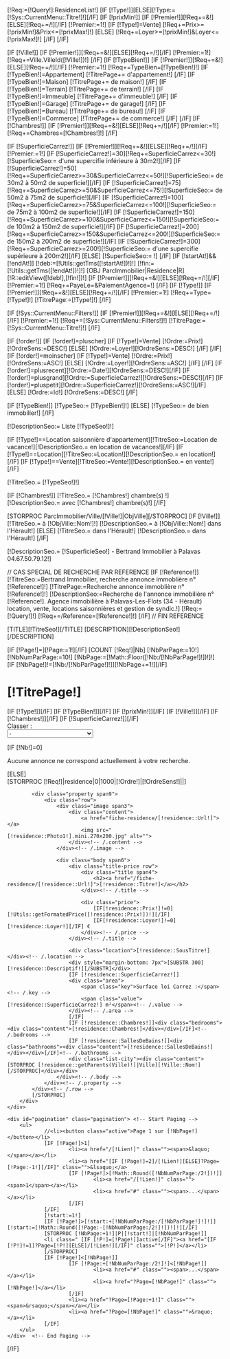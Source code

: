 [!Req:=[!Query!]:ResidenceList!]
[IF [!Type!]][ELSE][!Type:=[!Sys::CurrentMenu::Titre!]!][/IF]
[IF [!prixMin!]]
    [IF [!Premier!]][!Req+=&!][ELSE][!Req+=/!][/IF]
    [!Premier:=1!]
    [IF [!Type!]=Vente]
        [!Req+=Prix>=[!prixMin!]&Prix<=[!prixMax!]!]
    [ELSE]
        [!Req+=Loyer>=[!prixMin!]&Loyer<=[!prixMax!]!]
    [/IF]
[/IF]

[IF [!Ville!]]
    [IF [!Premier!]][!Req+=&!][ELSE][!Req+=/!][/IF]
    [!Premier:=1!]
    [!Req+=Ville.VilleId([!Ville!])!]
[/IF]
[IF [!TypeBien!]]
    [IF [!Premier!]][!Req+=&!][ELSE][!Req+=/!][/IF]
    [!Premier:=1!]
    [!Req+=TypeBien=[!TypeBien!]!]
    [IF [!TypeBien!]=Appartement]
        [!TitrePage+= d'appartement!]
    [/IF]
    [IF [!TypeBien!]=Maison]
        [!TitrePage+= de maison!]
    [/IF]
    [IF [!TypeBien!]=Terrain]
        [!TitrePage+= de terrain!]
    [/IF]
    [IF [!TypeBien!]=Immeuble]
        [!TitrePage+= d'immeuble!]
    [/IF]
    [IF [!TypeBien!]=Garage]
        [!TitrePage+= de garage!]
    [/IF]
    [IF [!TypeBien!]=Bureau]
        [!TitrePage+= de bureau!]
    [/IF]
    [IF [!TypeBien!]=Commerce]
        [!TitrePage+= de commerce!]
    [/IF]
[/IF]
[IF [!Chambres!]]
    [IF [!Premier!]][!Req+=&!][ELSE][!Req+=/!][/IF]
    [!Premier:=1!]
    [!Req+=Chambres=[!Chambres!]!]
[/IF]


[IF [!SuperficieCarrez!]]
    [IF [!Premier!]][!Req+=&!][ELSE][!Req+=/!][/IF]
    [!Premier:=1!]
    [IF [!SuperficieCarrez!]=30][!Req+=SuperficieCarrez<=30!][!SuperficieSeo:= d'une supercifie inférieure à 30m2!][/IF]
    [IF [!SuperficieCarrez!]=50][!Req+=SuperficieCarrez>=30&SuperficieCarrez<=50!][!SuperficieSeo:= de 30m2 à 50m2 de superficie!][/IF]
    [IF [!SuperficieCarrez!]=75][!Req+=SuperficieCarrez>=50&SuperficieCarrez<=75!][!SuperficieSeo:= de 50m2 à 75m2 de superficie!][/IF]
    [IF [!SuperficieCarrez!]=100][!Req+=SuperficieCarrez>=75&SuperficieCarrez<=100!][!SuperficieSeo:= de 75m2 à 100m2 de superficie!][/IF]
    [IF [!SuperficieCarrez!]=150][!Req+=SuperficieCarrez>=100&SuperficieCarrez<=150!][!SuperficieSeo:= de 100m2 à 150m2 de superficie!][/IF]
    [IF [!SuperficieCarrez!]=200][!Req+=SuperficieCarrez>=150&SuperficieCarrez<=200!][!SuperficieSeo:= de 150m2 à 200m2 de superficie!][/IF]
    [IF [!SuperficieCarrez!]=300][!Req+=SuperficieCarrez>=200!][!SuperficieSeo:= d'une supercifie supérieure à 200m2!][/IF]
[ELSE]
    [!SuperficieSeo:= !]
[/IF]
[IF [!startAt!]&&[!endAt!]]
    [!deb:=[!Utils::getTms([!startAt!])!]!]
    [!fin:=[!Utils::getTms([!endAt!])!]!]
    [OBJ ParcImmobilier|Residence|R]
    [!R::editView([!deb!],[!fin!])!]
    [IF [!Premier!]][!Req+=&!][ELSE][!Req+=/!][/IF]
    [!Premier:=1!]
    [!Req+=PayeLe=&PaiementAgence=!]
[/IF]
[IF [!Type!]]
    [IF [!Premier!]][!Req+=&!][ELSE][!Req+=/!][/IF]
    [!Premier:=1!]
    [!Req+=Type=[!Type!]!]
    [!TitrePage:=[!Type!]!]
[/IF]

[IF [!Sys::CurrentMenu::Filters!]]
    [IF [!Premier!]][!Req+=&!][ELSE][!Req+=/!][/IF]
    [!Premier:=1!]
    [!Req+=[!Sys::CurrentMenu::Filters!]!]
    [!TitrePage:=[!Sys::CurrentMenu::Titre!]!]
[/IF]

[IF [!order!]]
    [IF [!order!]=pluscher]
        [IF [!Type!]=Vente]
             [!Ordre:=Prix!][!OrdreSens:=DESC!]
        [ELSE]
             [!Ordre:=Loyer!][!OrdreSens:=DESC!]
        [/IF]
    [/IF]
    [IF [!order!]=moinscher]
        [IF [!Type!]=Vente]
             [!Ordre:=Prix!][!OrdreSens:=ASC!]
        [ELSE]
             [!Ordre:=Loyer!][!OrdreSens:=ASC!]
        [/IF]
    [/IF]
    [IF [!order!]=plusrecent][!Ordre:=Date!][!OrdreSens:=DESC!][/IF]
    [IF [!order!]=plusgrand][!Ordre:=SuperficieCarrez!][!OrdreSens:=DESC!][/IF]
    [IF [!order!]=pluspetit][!Ordre:=SuperficieCarrez!][!OrdreSens:=ASC!][/IF]
[ELSE]
    [!Ordre:=Id!]
    [!OrdreSens:=DESC!]
[/IF]

[IF [!TypeBien!]]
    [!TypeSeo:= [!TypeBien!]!]
[ELSE]
    [!TypeSeo:= de bien immobilier!]
[/IF]

[!DescriptionSeo:= Liste [!TypeSeo!]!]

[IF [!Type!]==Location saisonnière d'appartement][!TitreSeo:=Location de vacance!][!DescriptionSeo.= en location de vacances!][/IF]
[IF [!Type!]==Location][!TitreSeo:=Location!][!DescriptionSeo.= en location!][/IF]
[IF [!Type!]==Vente][!TitreSeo:=Vente!][!DescriptionSeo.= en vente!][/IF]

[!TitreSeo.= [!TypeSeo!]!]

[IF [!Chambres!]]
    [!TitreSeo.= [!Chambres!] chambre(s) !]
    [!DescriptionSeo.= avec [!Chambres!] chambre(s)!]
[/IF]

[STORPROC ParcImmobilier/Ville/[!Ville!]|ObjVille][/STORPROC]
[IF [!Ville!]]
    [!TitreSeo.= à [!ObjVille::Nom!]!]
    [!DescriptionSeo.= à [!ObjVille::Nom!] dans l'Hérault!]
[ELSE]
    [!TitreSeo.= dans l'Hérault!]
    [!DescriptionSeo.= dans l'Hérault!]
[/IF]

[!DescriptionSeo.= [!SuperficieSeo!] - Bertrand Immobilier à Palavas 04.67.50.79.12!]

// CAS SPECIAL DE RECHERCHE PAR REFERENCE
[IF [!Reference!]]
        [!TitreSeo:=Bertrand Immobilier, recherche annonce immoblière n°[!Reference!]!]
        [!TitrePage:=Recherche annonce immoblière n°[!Reference!]!]
        [!DescriptionSeo:=Recherche de l'annonce immobilière n°[!Reference!]. Agence immobilière à Palavas-Les-Flots (34 - Hérault) location, vente, locations saisonnières et gestion de syndic.!]
        [!Req:=[!Query!]!]
        [!Req+=/Reference=[!Reference!]!]
[/IF]
// FIN REFERENCE

[TITLE][!TitreSeo!][/TITLE]
[DESCRIPTION][!DescriptionSeo!][/DESCRIPTION]

[IF [!Page!]=][!Page:=1!][/IF]
[COUNT [!Req!]|Nb]
[!NbParPage:=10!]
[!NbNumParPage:=10!]
[!NbPage:=[!Math::Floor([!Nb:/[!NbParPage!]!])!]!]
[IF [!NbPage!]!=[!Nb:/[!NbParPage!]!]][!NbPage+=1!][/IF]


<h1 class="page-header">[!TitrePage!]</h1>
<div class="properties-rows">
    <div class="filter">
        <form action="" method="get" class="form-horizontal" id="formOrder">
            [IF [!Type!]]<input type="hidden" name="Type" value="[!Type!]">[/IF]
            [IF [!TypeBien!]]<input type="hidden" name="TypeBien" value="[!TypeBien!]">[/IF]
            [IF [!prixMin!]]<input type="hidden" name="prixMin" value="[!prixMin!]"><input type="hidden" name="prixMax" value="[!prixMax!]">[/IF]
            [IF [!Ville!]]<input type="hidden" name="Ville" value="[!Ville!]">[/IF]
            [IF [!Chambres!]]<input type="hidden" name="Chambres" value="[!Chambres!]">[/IF]
            [IF [!SuperficieCarrez!]]<input type="hidden" name="SuperficieCarrez" value="[!SuperficieCarrez!]">[/IF]
            <div class="control-group">
                <label class="control-label" for="order">
                    Classer :
                </label>
                <div class="controls">
                    <select name="order" id="order" style="width:200px" onchange="this.form.submit()">
                        <option value=""> - </option>
                        <option value="moinscher" [IF [!order!]==moinscher]selected[/IF]>Du - cher au + cher</option>
                        <option value="pluscher" [IF [!order!]==pluscher]selected[/IF]>Du + cher au - cher</option>
                        <option value="plusrecent" [IF [!order!]==plusrecent]selected[/IF]>Du + récent au + vieux</option>
                        <option value="plusgrand" [IF [!order!]==plusgrand]selected[/IF]>Du + grand au + petit</option>
                        <option value="pluspetit" [IF [!order!]==pluspetit]selected[/IF]>Du + petit au + grand</option>
                    </select>
                </div><!-- /.controls -->
            </div><!-- /.control-group -->
        </form>
    </div><!-- /.filter -->
</div>
[IF [!Nb!]=0]
    <p>Aucune annonce ne correspond actuellement à votre recherche.</p>
[ELSE]
    <div class="properties-rows">
        <div class="row">
            [STORPROC [!Req!]|residence|0|1000|[!Ordre!]|[!OrdreSens!]||]

            <div class="property span9">
                <div class="row">
                    <div class="image span3">
                        <div class="content">
                            <a href="fiche-residence/[!residence::Url!]"></a>
                            <img src="[!residence::Photo1!].mini.270x200.jpg" alt="">
                        </div><!-- /.content -->
                    </div><!-- /.image -->

                    <div class="body span6">
                        <div class="title-price row">
                            <div class="title span4">
                                <h2><a href="/fiche-residence/[!residence::Url!]">[!residence::Titre!]</a></h2>
                            </div><!-- /.title -->

                            <div class="price">
                                [IF[!residence::Prix!]!=0][!Utils::getFormatedPrice([!residence::Prix!])!][/IF]
                                [IF[!residence::Loyer!]!=0][!residence::Loyer!][/IF] €
                            </div><!-- /.price -->
                        </div><!-- /.title -->

                        <div class="location">[!residence::SousTitre!]</div><!-- /.location -->
                        <div style="margin-bottom: 7px">[SUBSTR 300][!residence::Descriptif!][/SUBSTR]</div>
                        [IF [!residence::SuperficieCarrez!]]
                        <div class="area">
                            <span class="key">Surface loi Carrez :</span><!-- /.key -->
                            <span class="value">[!residence::SuperficieCarrez!] m²</span><!-- /.value -->
                        </div><!-- /.area -->
                        [/IF]
                        [IF [!residence::Chambres!]]<div class="bedrooms"><div class="content">[!residence::Chambres!]</div></div>[/IF]<!-- /.bedrooms -->
                        [IF [!residence::SallesDeBains!]]<div class="bathrooms"><div class="content">[!residence::SallesDeBains!]</div></div>[/IF]<!-- /.bathrooms -->
                        <div class="list-city"><div class="content">[STORPROC [!residence::getParents(Ville)!]|Ville][!Ville::Nom!][/STORPROC]</div></div>
                    </div><!-- /.body -->
                </div><!-- /.property -->
            </div><!-- /.row -->
            [/STORPROC]
        </div>
    </div>

    <div id="pagination" class="pagination"> <!-- Start Paging -->
        <ul>
                //<li><button class="active">Page 1 sur [!NbPage!] </button></li>
                [IF [!Page!]>1]
                        <li><a href="/[!Lien!]" class=""><span>&laquo;</span></a></li>
                        <li><a href="[IF [!Page!]=2]/[!Lien!][ELSE]?Page=[!Page:-1!][/IF]" class="">&lsaquo;</a>
                        [IF [!Page!]>[!Math::Round([!NbNumParPage:/2!])!]]
                                <li><a href="/[!Lien!]" class=""><span>1</span></a></li>
                                <li><a href="#" class=""><span>...</span></a></li>
                        [/IF]
                [/IF]
                [!start:=1!]
                [IF [!Page!]>[!start:+[!NbNumParPage:/[!NbParPage!]!]!]][!start:=[!Math::Round([!Page:-[!NbNumParPage:/2!]!])!]!][/IF]
                [STORPROC [!NbPage:+1!]|P|[!start!]|[!NbNumParPage!]]
                <li class=" [IF [!P!]=[!Page!]]active[/IF]"><a href="[IF [!P!]!=1]?Page=[!P!][ELSE]/[!Lien!][/IF]" class="">[!P!]</a></li>
                [/STORPROC]
                [IF [!Page!]<[!NbPage!]]
                        [IF [!Page:+[!NbNumParPage:/2!]!]<[!NbPage!]]
                                <li><a href="#" class=""><span>...</span></a></li>
                                <li><a href="?Page=[!NbPage!]" class="">[!NbPage!]</a></li>
                        [/IF]
                        <li><a href="?Page=[!Page:+1!]" class=""><span>&rsaquo;</span></a></li>
                        <li><a href="?Page=[!NbPage!]" class="">&raquo;</a></li>
                [/IF]
        </ul>
    </div>	<!-- End Paging -->
[/IF]


